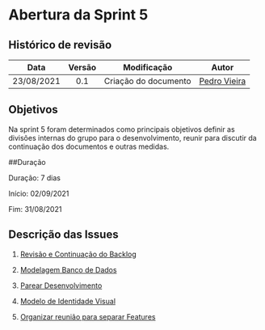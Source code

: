 # Abertura da Sprint 5

## Histórico de revisão

| **Data** |  **Versão** | **Modificação**  |  **Autor** |
|:-:|:-:|:-:|:-:|
|    23/08/2021   |  0.1 | Criação do documento  | [Pedro Vieira](https://github.com/Pedro-V8) |

## Objetivos

Na sprint 5 foram determinados como principais objetivos definir as divisões internas do grupo para o desenvolvimento, reunir para discutir da continuação dos documentos e outras medidas.

##Duração

Duração: 7 dias

Início: 02/09/2021

Fim: 31/08/2021

## Descrição das Issues

1. [Revisão e Continuação do Backlog](https://github.com/fga-eps-mds/2021-1-hospitalar/issues/63)

2. [Modelagem Banco de Dados](https://github.com/fga-eps-mds/2021-1-hospitalar/issues/64)

3. [Parear Desenvolvimento](https://github.com/fga-eps-mds/2021-1-hospitalar/issues/65)

4. [Modelo de Identidade Visual](https://github.com/fga-eps-mds/2021-1-hospitalar/issues/77)

5. [Organizar reunião para separar Features](https://github.com/fga-eps-mds/2021-1-hospitalar/issues/68)